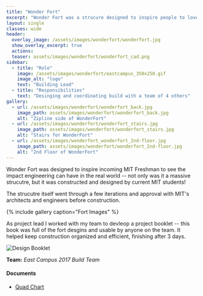 ```yaml
---
title: "Wonder Fort"
excerpt: "Wonder Fort was a strucure designed to inspire people to love engineering."
layout: single
classes: wide
header:
  overlay_image: /assets/images/wonderfort/wonderfort.jpg
  show_overlay_excerpt: true
  actions:
  teaser: assets/images/wonderfort/wonderfort_cad.png
sidebar:
  - title: "Role"
    image: /assets/images/wonderfort/eastcampus_350x250.gif
    image_alt: "logo"
    text: "Building Lead"
  - title: "Responsibilities"
    text: "Desinging and coordinating build with a team of 4 others"
gallery:
  - url: /assets/images/wonderfort/wonderfort_back.jpg
    image_path: assets/images/wonderfort/wonderfort_back.jpg
    alt: "Zipline side of WonderFort"
  - url: /assets/images/wonderfort/wonderfort_stairs.jpg
    image_path: assets/images/wonderfort/wonderfort_stairs.jpg
    alt: "Stairs for WonderFort"
  - url: /assets/images/wonderfort_wonderfort_2nd-floor.jpg
    image_path: assets/images/wonderfort/wonderfort_2nd-floor.jpg
    alt: "2nd Floor of WonderFort"
---
```


Wonder Fort was designed to inspire incoming MIT Freshman to see the impact engineering can have in the real world -- not only was it a massive strucutre, but it was constructed and designed by current MIT students!

The strucutre itself went through a few iterations and approval with MIT's architects and engineers before construction.

{% include gallery caption="Fort Images" %}

As project lead I worked with my team to devleop a project booklet -- this book was full of the fort desgins and usable by anyone on the team. It helped keep construction organized and efficient, finishing after 3 days.

![Design Booklet]({{site.baseurl}}/assets/images/wonderfort/wonderfort_design-booklet.jpg "Deisgn booklet for WonderFort build")

**Team:** *East Campus 2017 Build Team*

#### Documents
+ [Quad Chart]({{site.baseurl}}/assets/pdfs/quadcharts/WonderFort-Quad_Chart.pdf)<br>